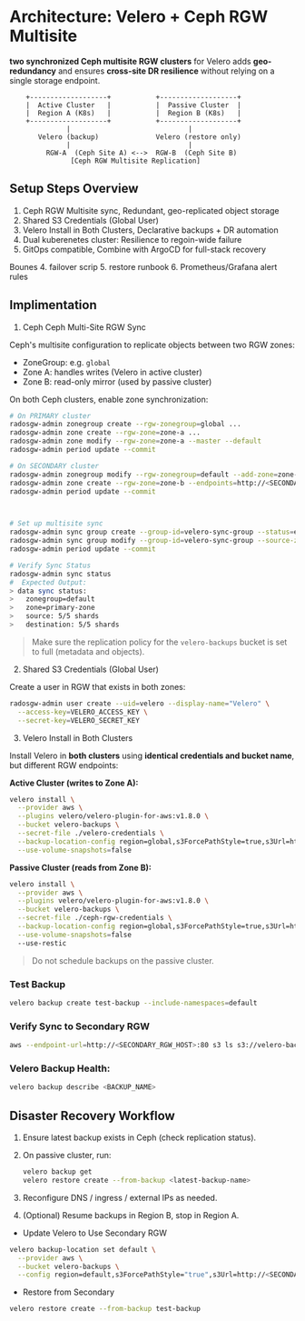 # Architecture: Velero + Ceph RGW Multisite

**two synchronized Ceph multisite RGW clusters** for Velero adds **geo-redundancy** and ensures **cross-site DR resilience** without relying on a single storage endpoint.

```pgsql
    +-------------------+           +-------------------+
    |  Active Cluster   |           |  Passive Cluster  |
    |  Region A (K8s)   |           |  Region B (K8s)   |
    +-------------------+           +-------------------+
              |                             |
       Velero (backup)              Velero (restore only)
              |                             |
         RGW-A  (Ceph Site A) <-->  RGW-B  (Ceph Site B)
               [Ceph RGW Multisite Replication]
```


## Setup Steps Overview
1. Ceph RGW Multisite sync, Redundant, geo-replicated object storage
2. Shared S3 Credentials (Global User)
3. Velero Install in Both Clusters, Declarative backups + DR automation
4. Dual kuberenetes cluster: Resilience to regoin-wide failure
5. GitOps compatible, Combine with ArgoCD for full-stack recovery

Bounes
4. failover scrip
5. restore runbook
6. Prometheus/Grafana alert rules


## Implimentation

1. Ceph Ceph Multi-Site RGW Sync

Ceph's multisite configuration to replicate objects between two RGW zones:
+ ZoneGroup: e.g. `global`
+ Zone A: handles writes (Velero in active cluster)
+ Zone B: read-only mirror (used by passive cluster)

On both Ceph clusters, enable zone synchronization:

```sh
# On PRIMARY cluster
radosgw-admin zonegroup create --rgw-zonegroup=global ...
radosgw-admin zone create --rgw-zone=zone-a ...
radosgw-admin zone modify --rgw-zone=zone-a --master --default
radosgw-admin period update --commit

# On SECONDARY cluster
radosgw-admin zonegroup modify --rgw-zonegroup=default --add-zone=zone-b
radosgw-admin zone create --rgw-zone=zone-b --endpoints=http://<SECONDARY_RGW_HOST>:80
radosgw-admin period update --commit



# Set up multisite sync
radosgw-admin sync group create --group-id=velero-sync-group --status=enabled
radosgw-admin sync group modify --group-id=velero-sync-group --source-zone=zone-a --dest-zone=zone-b
radosgw-admin period update --commit

# Verify Sync Status
radosgw-admin sync status
#  Expected Output:
> data sync status:
>   zonegroup=default
>   zone=primary-zone
>   source: 5/5 shards
>   destination: 5/5 shards
```

> Make sure the replication policy for the `velero-backups` bucket is set to full (metadata and objects).

2. Shared S3 Credentials (Global User)

Create a user in RGW that exists in both zones:

```sh
radosgw-admin user create --uid=velero --display-name="Velero" \
  --access-key=VELERO_ACCESS_KEY \
  --secret-key=VELERO_SECRET_KEY
```

3. Velero Install in Both Clusters

Install Velero in **both clusters** using **identical credentials and bucket name**, but different RGW endpoints:

**Active Cluster (writes to Zone A):**

```sh
velero install \
  --provider aws \
  --plugins velero/velero-plugin-for-aws:v1.8.0 \
  --bucket velero-backups \
  --secret-file ./velero-credentials \
  --backup-location-config region=global,s3ForcePathStyle=true,s3Url=http://rgw-a.example.com \
  --use-volume-snapshots=false
```

**Passive Cluster (reads from Zone B):**

```sh
velero install \
  --provider aws \
  --plugins velero/velero-plugin-for-aws:v1.8.0 \
  --bucket velero-backups \
  --secret-file ./ceph-rgw-credentials \
  --backup-location-config region=global,s3ForcePathStyle=true,s3Url=http://rgw-b.example.com \
  --use-volume-snapshots=false
  --use-restic
```

> Do not schedule backups on the passive cluster.

###  Test Backup
```sh
velero backup create test-backup --include-namespaces=default
```

### Verify Sync to Secondary RGW
```sh
aws --endpoint-url=http://<SECONDARY_RGW_HOST>:80 s3 ls s3://velero-backups/backups/
```

### Velero Backup Health:

```sh
velero backup describe <BACKUP_NAME>
```



## Disaster Recovery Workflow
1. Ensure latest backup exists in Ceph (check replication status).
2. On passive cluster, run:

    ```sh
    velero backup get
    velero restore create --from-backup <latest-backup-name>
    ```
3. Reconfigure DNS / ingress / external IPs as needed.
4. (Optional) Resume backups in Region B, stop in Region A.

+ Update Velero to Use Secondary RGW
```sh
velero backup-location set default \
  --provider aws \
  --bucket velero-backups \
  --config region=default,s3ForcePathStyle="true",s3Url=http://<SECONDARY_RGW_HOST>:80
```

+ Restore from Secondary
```sh
velero restore create --from-backup test-backup
```